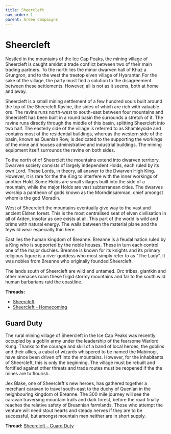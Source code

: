 ```yaml
---
title: Sheercleft
nav_order: 1
parent: Arden Campaigns
---
```


# Sheercleft
Nestled in the mountains of the Ice Cap Peaks, the mining village of Sheercleft is caught amidst a trade conflict between two of their main trading partners. To the north lies the minor dwarven hall of Khaz a Grungron, and to the west the treetop elven village of Hyarantar. For the sake of the village, the party must find a solution to the disagreement between these settlements. However, all is not as it seems, both at home and away.

Sheercleft is a small mining settlement of a few hundred souls built around the top of the Sheercleft Ravine, the sides of which are rich with valuable ore. The ravine runs north-west to south-east between four mountains and Sheercleft has been built in a round basin the surrounds a stretch of it. The ravine runs directly through the middle of this basin, splitting Sheercleft into two half. The easterly side of the village is referred to as Shamleyside and contains most of the residential buildings, whereas the western side of the basin, known as Quenlan Row, is dedicated to the supporting the workings of the mine and houses administrative and industrial buildings. The mining equipment itself surrounds the ravine on both sides.

To the north of of Sheercleft the mountains extend into dwarven territory. Dwarven society consists of largely independent Holds, each ruled by its own Lord. These Lords, in theory, all answer to the Dwarven High King. However, it is rare for the the King to interfere with the inner workings of another Hold. Some Holds are small villages built into the side of a mountain, while the major Holds are vast subterranean cities. The dwarves worship a pantheon of gods known as the Morndinsamman, chief amongst whom is the god Moradin.

West of Sheercleft the mountains eventually give way to the vast and ancient Eldren forest. This is the most centralised seat of elven civilisation in all of Arden, insofar as one exists at all. This part of the world is wild and brims with natural energy. The walls between the material plane and the feywild wear especially thin here.

East lies the human kingdom of Breanne. Breanne is a feudal nation ruled by a King who is supported by the noble houses. These in turn each control one of the major duchies. Breanne is known for its knights and its primary religious figure is a river goddess who most simply refer to as "The Lady". It was nobles from Breanne who originally founded Sheercleft.

The lands south of Sheercleft are wild and untamed. Orc tribes, giantkin and other menaces roam these frigid stormy mountains and far to the south wild human barbarians raid the coastline.

**Threads:**
  - [Sheercleft](https://www.dndbeyond.com/forums/d-d-beyond-general/play-by-post/22396-the-chronicles-of-arden-sheercleft)
  - [Sheercleft - Homecoming](https://discord.com/channels/476843342001602570/985843959819546624)

## Guard Duty
The rural mining village of Sheercleft in the Ice Cap Peaks was recently occupied by a goblin army under the leadership of the fearsome Warlord Kung. Thanks to the courage and skill of a band of local heroes, the goblins and their allies, a cabal of wizards whispered to be named the Mabinogi, have since been driven off into the mountains. However, for the inhabitants of Sheercleft, this is only the beginning. The village must be rebuilt and fortified against other threats and trade routes must be reopened if the the mines are to flourish.

Jex Blake, one of Sheercleft's new heroes, has gathered together a merchant caravan to travel south-east to the duchy of Quenlan in the neighbouring kingdom of Breanne. The 300 mile journey will see the caravan traversing mountain trails and dark forest, before the road finally reaches the relative safety of Breannian farmlands. Those who attempt the venture will need stout hearts and steady nerves if they are to be successful, but amongst mountain men neither are in short supply.

**Thread:** [Sheercleft - Guard Duty](https://discord.com/channels/476843342001602570/840335141308989491)
